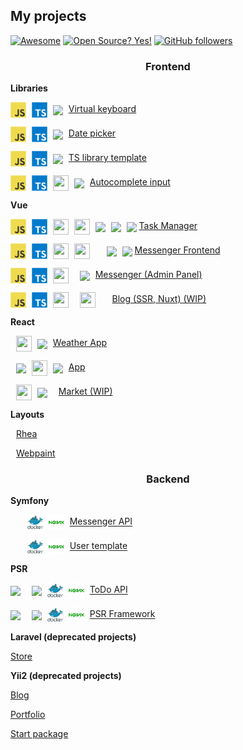 <h2>My projects</h2>

[![Awesome](https://awesome.re/badge.svg)](https://awesome.re)
[![Open Source? Yes!](https://badgen.net/badge/Open%20Source%20%3F/Yes%21/blue?icon=github)](https://github.com/Naereen/badges/)
[![GitHub followers](https://img.shields.io/github/followers/Arslanoov.svg?style=social&label=Follow&maxAge=2592000)](https://github.com/Arslanoov?tab=followers)

<h3 align="center">Frontend</h3>
<p><b>Libraries</b></p>
<p>
    <img align="center" style="margin-right: 5px" src="https://raw.githubusercontent.com/devicons/devicon/master/icons/javascript/javascript-original.svg" alt="" width="25" height="25"/>
    <img align="center" style="margin-right: 5px" src="https://raw.githubusercontent.com/devicons/devicon/master/icons/typescript/typescript-original.svg" alt="" width="25" height="25"/>
    <img align="center" style="margin-right: 5px" width="25" src="https://upload.wikimedia.org/wikipedia/commons/thumb/9/96/Sass_Logo_Color.svg/1280px-Sass_Logo_Color.svg.png" />
    <a href="https://github.com/Arslanoov/virtual-keyboard">Virtual keyboard</a>
</p>
<p>
    <img align="center" style="margin-right: 5px" src="https://raw.githubusercontent.com/devicons/devicon/master/icons/javascript/javascript-original.svg" alt="" width="25" height="25"/>
    <img align="center" style="margin-right: 5px" src="https://raw.githubusercontent.com/devicons/devicon/master/icons/typescript/typescript-original.svg" alt="" width="25" height="25"/>
    <img align="center" style="margin-right: 5px" width="25" src="https://upload.wikimedia.org/wikipedia/commons/thumb/9/96/Sass_Logo_Color.svg/1280px-Sass_Logo_Color.svg.png" />
    <a href="https://github.com/Arslanoov/date-picker">Date picker</a>
</p>
<p>
    <img align="center" style="margin-right: 5px" src="https://raw.githubusercontent.com/devicons/devicon/master/icons/javascript/javascript-original.svg" alt="" width="25" height="25"/>
    <img align="center" style="margin-right: 5px" src="https://raw.githubusercontent.com/devicons/devicon/master/icons/typescript/typescript-original.svg" alt="" width="25" height="25"/>
    <img align="center" style="margin-right: 5px" width="25" src="https://upload.wikimedia.org/wikipedia/commons/thumb/9/96/Sass_Logo_Color.svg/1280px-Sass_Logo_Color.svg.png" />
    <a href="https://github.com/Arslanoov/ts-library-template">TS library template</a>
</p>
<p>
    <img align="center" style="margin-right: 5px" src="https://raw.githubusercontent.com/devicons/devicon/master/icons/javascript/javascript-original.svg" alt="" width="25" height="25"/>
    <img align="center" style="margin-right: 5px" src="https://raw.githubusercontent.com/devicons/devicon/master/icons/typescript/typescript-original.svg" alt="" width="25" height="25"/>
    <img align="center" style="margin-right: 5px" src="https://upload.wikimedia.org/wikipedia/commons/9/95/Vue.js_Logo_2.svg" alt="" width="25" height="25"/>
    <img align="center" style="margin-right: 5px" width="25" src="https://upload.wikimedia.org/wikipedia/commons/thumb/9/96/Sass_Logo_Color.svg/1280px-Sass_Logo_Color.svg.png" />
    <a href="https://github.com/Arslanoov/vue-autocomplete">Autocomplete input</a>
</p>

<p><b>Vue</b></p>
<p>
<img align="center" style="margin-right: 5px" src="https://raw.githubusercontent.com/devicons/devicon/master/icons/javascript/javascript-original.svg" alt="" width="25" height="25"/>
    <img align="center" style="margin-right: 5px" src="https://raw.githubusercontent.com/devicons/devicon/master/icons/typescript/typescript-original.svg" alt="" width="25" height="25"/>
    <img align="center" style="margin-right: 5px" src="https://upload.wikimedia.org/wikipedia/commons/9/95/Vue.js_Logo_2.svg" alt="" width="25" height="25"/>
    <img align="center" style="margin-right: 5px" src="https://cdn.worldvectorlogo.com/logos/vuetify.svg" alt="" width="25" height="25"/>
    <img align="center" style="margin-right: 5px" width="25" src="https://upload.wikimedia.org/wikipedia/commons/thumb/9/96/Sass_Logo_Color.svg/1280px-Sass_Logo_Color.svg.png" />
    <img align="center" style="margin-right: 5px" width="25" src="https://seeklogo.com/images/J/jest-logo-F9901EBBF7-seeklogo.com.png" />
    <img align="center" width="25" src="https://avatars.githubusercontent.com/u/8908513?s=280&v=4" />
    <a href="https://github.com/Arslanoov/vue-task-manager">Task Manager</a>
</p>
<p>
    <img align="center" style="margin-right: 5px" src="https://raw.githubusercontent.com/devicons/devicon/master/icons/javascript/javascript-original.svg" alt="" width="25" height="25"/>
    <img align="center" style="margin-right: 5px" src="https://raw.githubusercontent.com/devicons/devicon/master/icons/typescript/typescript-original.svg" alt="" width="25" height="25"/>
    <img align="center" style="margin-right: 5px" src="https://upload.wikimedia.org/wikipedia/commons/9/95/Vue.js_Logo_2.svg" alt="" width="25" height="25"/>
    <img align="center" style="margin-right: 5px" src="https://avatars.githubusercontent.com/u/77578415?v=4" alt="" width="25" height="25"/>
    <img align="center" style="margin-right: 5px" src="https://upload.wikimedia.org/wikipedia/commons/thumb/d/d8/Stylus-logo.svg/1200px-Stylus-logo.svg.png" alt="" width="25" />
    <img align="center" style="margin-right: 5px" src="https://user-images.githubusercontent.com/3104648/28351989-7f68389e-6c4b-11e7-9bf2-e9fcd4977e7a.png" alt="" width="25" />
    <img align="center" style="margin-right: 5px" width="25" src="https://seeklogo.com/images/J/jest-logo-F9901EBBF7-seeklogo.com.png" />
    <img align="center" width="25" src="https://avatars.githubusercontent.com/u/8908513?s=280&v=4" />
    <a href="https://github.com/Arslanoov/messenger-pwa">Messenger Frontend</a>
</p>
<p>
    <img align="center" style="margin-right: 5px" src="https://raw.githubusercontent.com/devicons/devicon/master/icons/javascript/javascript-original.svg" alt="" width="25" height="25"/>
    <img align="center" style="margin-right: 5px" src="https://raw.githubusercontent.com/devicons/devicon/master/icons/typescript/typescript-original.svg" alt="" width="25" height="25"/>
    <img align="center" style="margin-right: 5px" src="https://upload.wikimedia.org/wikipedia/commons/9/95/Vue.js_Logo_2.svg" alt="" width="25" height="25"/>
    <img align="center" style="margin-right: 5px" src="https://buefy.org/static/img/buefy.1d65c18.png" alt="" width="25" />
    <img align="center" style="margin-right: 5px" width="25" src="https://upload.wikimedia.org/wikipedia/commons/thumb/9/96/Sass_Logo_Color.svg/1280px-Sass_Logo_Color.svg.png" />
    <a href="https://github.com/Arslanoov/messenger-admin">Messenger (Admin Panel)</a>
</p>
<p>
    <img align="center" style="margin-right: 5px" src="https://raw.githubusercontent.com/devicons/devicon/master/icons/javascript/javascript-original.svg" alt="" width="25" height="25"/>
    <img align="center" style="margin-right: 5px" src="https://raw.githubusercontent.com/devicons/devicon/master/icons/typescript/typescript-original.svg" alt="" width="25" height="25"/>
    <img align="center" style="margin-right: 5px" src="https://upload.wikimedia.org/wikipedia/commons/9/95/Vue.js_Logo_2.svg" alt="" width="25" height="25"/>
    <img align="center" style="margin-right: 5px" src="https://nuts-agency.ru/upload/iblock/c98/c9879095ed083e4a3076480c3573b87f.png" alt="" width="75" />
    <img align="center" style="margin-right: 5px" src="https://github.com/vuex-orm/vuex-orm/raw/master/logo-vuex-orm.png" alt="" width="25" height="25"/>
    <img align="center" style="margin-right: 5px" src="https://upload.wikimedia.org/wikipedia/commons/thumb/8/81/LESS_Logo.svg/1280px-LESS_Logo.svg.png" alt="" height="25"/>
    <img align="center" style="margin-right: 5px" src="https://user-images.githubusercontent.com/3104648/28351989-7f68389e-6c4b-11e7-9bf2-e9fcd4977e7a.png" alt="" width="25" />
    <a href="https://github.com/Arslanoov/nuxt-blog">Blog (SSR, Nuxt) (WIP)</a>
</p>

<p><b>React</b></p>
<p>
    <img align="center" style="margin-right: 5px" src="https://upload.wikimedia.org/wikipedia/commons/thumb/a/a7/React-icon.svg/1280px-React-icon.svg.png" alt="" height="25"/>
    <img align="center" style="margin-right: 5px" src="https://cdn.worldvectorlogo.com/logos/redux.svg" alt="" width="25" height="25"/>
    <img align="center" style="margin-right: 5px" width="25" src="https://upload.wikimedia.org/wikipedia/commons/thumb/9/96/Sass_Logo_Color.svg/1280px-Sass_Logo_Color.svg.png" />
    <a href="https://github.com/Arslanoov/react-weather">Weather App</a>
</p>
<p>
    <img align="center" style="margin-right: 5px" src="https://upload.wikimedia.org/wikipedia/commons/thumb/a/a7/React-icon.svg/1280px-React-icon.svg.png" alt="" height="25"/>
    <img align="center" style="margin-right: 5px" height="25" src="https://upload.wikimedia.org/wikipedia/commons/thumb/8/8e/Nextjs-logo.svg/800px-Nextjs-logo.svg.png" />
    <img align="center" style="margin-right: 5px" src="https://cdn.worldvectorlogo.com/logos/redux.svg" alt="" width="25" height="25"/>
    <img align="center" style="margin-right: 5px" width="25" src="https://upload.wikimedia.org/wikipedia/commons/thumb/9/96/Sass_Logo_Color.svg/1280px-Sass_Logo_Color.svg.png" />
    <a href="https://github.com/Arslanoov/next-app">App</a>
</p>
<p>
    <img align="center" style="margin-right: 5px" src="https://upload.wikimedia.org/wikipedia/commons/thumb/a/a7/React-icon.svg/1280px-React-icon.svg.png" alt="" height="25"/>
    <img align="center" style="margin-right: 5px" src="https://cdn.worldvectorlogo.com/logos/mobx.svg" alt="" width="25" height="25"/>
    <img align="center" style="margin-right: 5px" width="25" src="https://upload.wikimedia.org/wikipedia/commons/thumb/9/96/Sass_Logo_Color.svg/1280px-Sass_Logo_Color.svg.png" />
    <img align="center" style="margin-right: 5px" src="https://user-images.githubusercontent.com/3104648/28351989-7f68389e-6c4b-11e7-9bf2-e9fcd4977e7a.png" alt="" width="25" />
    <a href="https://github.com/Arslanoov/react-market">Market (WIP)</a>
</p>

<p><b>Layouts</b></p>
<p>
    <img align="center" style="margin-right: 5px" src="https://upload.wikimedia.org/wikipedia/commons/thumb/1/10/CSS3_and_HTML5_logos_and_wordmarks.svg/791px-CSS3_and_HTML5_logos_and_wordmarks.svg.png" alt="" height="25"/>
    <a href="https://github.com/Arslanoov/rhea-layout">Rhea</a>
</p>
<p>
    <img align="center" style="margin-right: 5px" src="https://upload.wikimedia.org/wikipedia/commons/thumb/1/10/CSS3_and_HTML5_logos_and_wordmarks.svg/791px-CSS3_and_HTML5_logos_and_wordmarks.svg.png" alt="" height="25"/>
    <a href="https://github.com/Arslanoov/webpaint-layout">Webpaint</a>
</p>

<h3 align="center">Backend</h3>
<p><b>Symfony</b></p>
<p>
    <img align="center" style="margin-right: 5px" src="https://upload.wikimedia.org/wikipedia/commons/thumb/2/27/PHP-logo.svg/2560px-PHP-logo.svg.png" alt="" height="25"/>
    <img align="center" style="margin-right: 5px" src="https://cdn.worldvectorlogo.com/logos/doctrine.svg" alt="" height="25"/>    
    <img align="center" style="margin-right: 5px" src="https://cdn.worldvectorlogo.com/logos/symfony.svg" alt="" height="25"/>
    <img align="center" style="margin-right: 5px" src="https://raw.githubusercontent.com/devicons/devicon/master/icons/docker/docker-original-wordmark.svg" alt="" height="25"/>
    <img align="center" style="margin-right: 5px" src="https://raw.githubusercontent.com/devicons/devicon/master/icons/nginx/nginx-original.svg" alt="" height="25"/>
    <a href="https://github.com/Arslanoov/messenger-api">Messenger API</a>
</p>
<p>
    <img align="center" style="margin-right: 5px" height="25" src="https://upload.wikimedia.org/wikipedia/commons/thumb/2/27/PHP-logo.svg/2560px-PHP-logo.svg.png" alt="" />
    <img align="center" style="margin-right: 5px" height="25" src="https://cdn.worldvectorlogo.com/logos/doctrine.svg" alt="" />    
    <img align="center" style="margin-right: 5px" height="25" src="https://cdn.worldvectorlogo.com/logos/symfony.svg" alt="" />
    <img align="center" style="margin-right: 5px" height="25" src="https://raw.githubusercontent.com/devicons/devicon/master/icons/docker/docker-original-wordmark.svg" alt="" />
    <img align="center" style="margin-right: 5px" height="25" src="https://raw.githubusercontent.com/devicons/devicon/master/icons/nginx/nginx-original.svg" alt="" />
    <a href="https://github.com/Arslanoov/symfony-user-template">User template</a>
</p>
<p><b>PSR</b></p>
<p>
    <img align="center" style="margin-right: 5px" height="25" src="https://www.php.net/images/logos/new-php-logo.svg" />
    <img align="center" style="margin-right: 5px" height="25" src="https://cdn.worldvectorlogo.com/logos/doctrine.svg" alt="" />    
    <img align="center" style="margin-right: 5px" height="25" src="https://avatars.githubusercontent.com/u/468401?s=280&v=4" />
    <img align="center" style="margin-right: 5px" height="25" src="https://raw.githubusercontent.com/devicons/devicon/master/icons/docker/docker-original-wordmark.svg" />
    <img align="center" style="margin-right: 5px" height="25" src="https://raw.githubusercontent.com/devicons/devicon/master/icons/nginx/nginx-original.svg" />
    <a href="https://github.com/Arslanoov/todo-api">ToDo API</a>
</p>
<p>
    <img align="center" style="margin-right: 5px" height="25" src="https://www.php.net/images/logos/new-php-logo.svg" />
    <img align="center" style="margin-right: 5px" height="25" src="https://cdn.worldvectorlogo.com/logos/doctrine.svg" alt="" />    
    <img align="center" style="margin-right: 5px" height="25" src="https://avatars.githubusercontent.com/u/468401?s=280&v=4" />
    <img align="center" style="margin-right: 5px" height="25" src="https://raw.githubusercontent.com/devicons/devicon/master/icons/docker/docker-original-wordmark.svg" />
    <img align="center" style="margin-right: 5px" height="25" src="https://raw.githubusercontent.com/devicons/devicon/master/icons/nginx/nginx-original.svg" />
    <a href="https://github.com/Arslanoov/psr-framework">PSR Framework</a>
</p>

<p><b>Laravel (deprecated projects)</b></p>
<p><a href="https://github.com/Arslanoov/laravel-store">Store</a></p>
<p><b>Yii2 (deprecated projects)</b></p>
<p><a href="https://github.com/Arslanoov/yii2-blog">Blog</a></p>
<p><a href="https://github.com/Arslanoov/yii2-portfolio">Portfolio</a></p>
<p><a href="https://github.com/Arslanoov/yii2-start-package">Start package</a></p>
